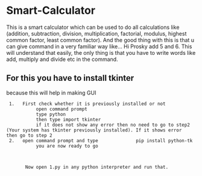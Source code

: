 # Smart-Calculator
 This is a smart calculator which can be used to do all calculations like (addition, subtraction, division, multiplication, factorial, modulus, highest common factor, least common factor). And the good thing with this is that u can give command in a very familiar way like... Hi Prosky add 5 and 6. This will understand that easily, the only thing is that you have to write words like add, multiply and divide etc in the command.

## For this you have to install tkinter 
because this will help in making GUI
  
  
     1.   First check whether it is previously installed or not
               open command prompt
               type python
               then type import tkinter
               if it does not show any error then no need to go to step2 (Your system has tkinter previously installed). If it shows error                then go to step 2
     2.   open command prompt and type              pip install python-tk
               you are now ready to go
               
               
               
           Now open 1.py in any python interpreter and run that.

